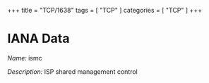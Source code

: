 +++
title = "TCP/1638"
tags = [ "TCP" ]
categories = [ "TCP" ]
+++

# IANA Data

_Name:_ ismc

_Description:_ ISP shared management control

